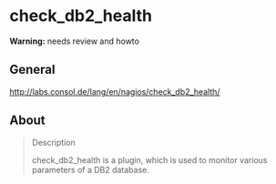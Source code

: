 # check_db2_health

**Warning:** needs review and howto

## General
http://labs.consol.de/lang/en/nagios/check_db2_health/

## About
> Description
>
> check_db2_health is a plugin, which is used to monitor various parameters of a DB2 database.
